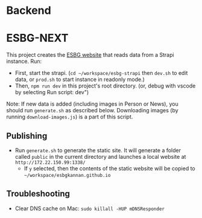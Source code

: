 # Backend

# ESBG-NEXT

This project creates the [ESBG website](https://esbg.bmb.uda.edu) that reads data from a Strapi instance.
Run:
- First, start the strapi. (`cd ~/workspace/esbg-strapi` then `dev.sh` to edit data, or `prod.sh` to start instance in readonly mode.)
- Then, `npm run dev` in this project's root directory. (or, debug with vscode by selecting Run script: dev")

Note: If new data is added (including images in Person or News), you should run `generate.sh` as described below. Downloading images (by running `download-images.js`) is a part of this script.

## Publishing

- Run `generate.sh` to generate the static site. It will generate a folder called `public` in the current directory and launches a local website at `http://172.22.150.99:1338/`
    - If `y` selected, then the contents of the static website will be copied to `~/workspace/esbgkannan.github.io`


## Troubleshooting

- Clear DNS cache on Mac: `sudo killall -HUP mDNSResponder`